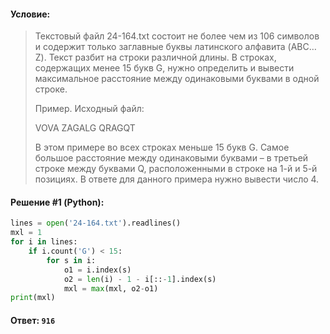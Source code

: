 #### Условие:

> Текстовый файл 24-164.txt состоит не более чем из 106 символов и содержит только заглавные буквы латинского алфавита (ABC…Z). 
> Текст разбит на строки различной длины. В строках, содержащих менее 15 букв G, нужно определить и вывести максимальное расстояние между одинаковыми буквами в одной строке.
> 
> Пример. Исходный файл:
> 
> VOVA
> ZAGALG
> QRAGQT
> 
> В этом примере во всех строках меньше 15 букв G. Самое большое расстояние между одинаковыми буквами – в третьей строке между буквами Q, расположенными в строке на 1-й и 5-й позициях. В ответе для данного примера нужно вывести число 4. 

#### Решение #1 (Python):
```python
lines = open('24-164.txt').readlines()
mxl = 1
for i in lines:
    if i.count('G') < 15:
        for s in i:
            o1 = i.index(s)
            o2 = len(i) - 1 - i[::-1].index(s)
            mxl = max(mxl, o2-o1)
print(mxl)
```

#### Ответ: `916`
